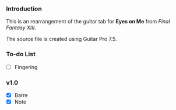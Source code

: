 ### Introduction

This is an rearrangement of the guitar tab for **Eyes on Me** from *Final Fantasy XIII*.

The source file is created using Guitar Pro 7.5.

### To-do List

- [ ] Fingering

### v1.0

- [x] Barre
- [x] Note